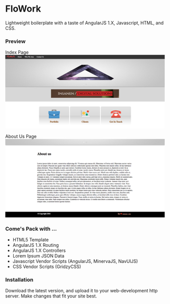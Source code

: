 # FloWork

Lightweight boilerplate with a taste of AngularJS 1.X, Javascript, HTML, and CSS.

### Preview
Index Page
![Alt text](ss-index.png?raw=true "Index View")

About Us Page
![Alt text](ss-about.png?raw=true "About Us View")

### Come's Pack with ...
* HTML5 Template
* AngularJS 1.X Routing
* AngularJS 1.X Controllers
* Lorem Ipsum JSON Data
* Javascript Vendor Scripts (AngularJS, MinervaJS, NavUlJS)
* CSS Vendor Scripts (GridzyCSS)

### Installation
Download the latest version, and upload it to your web-development http server. Make changes that fit your site best.
